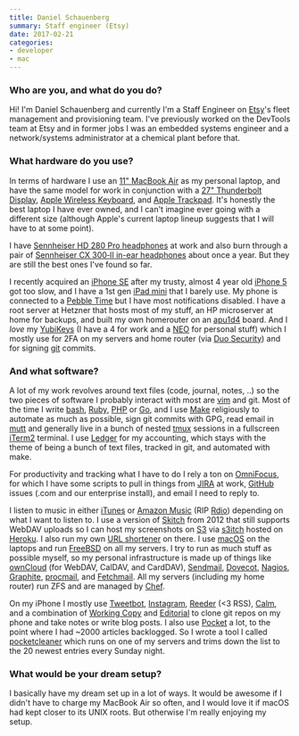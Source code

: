 ```yaml
---
title: Daniel Schauenberg
summary: Staff engineer (Etsy)
date: 2017-02-21
categories:
- developer
- mac
---
```


### Who are you, and what do you do?

Hi! I'm Daniel Schauenberg and currently I'm a Staff Engineer on [Etsy][]'s fleet management and provisioning team. I've previously worked on the DevTools team at Etsy and in former jobs I was an embedded systems engineer and a network/systems administrator at a chemical plant before that.

### What hardware do you use?

In terms of hardware I use an [11" MacBook Air][macbook-air] as my personal laptop, and have the same model for work in conjunction with a [27" Thunderbolt Display][thunderbolt-display], [Apple Wireless Keyboard][keyboard], and [Apple Trackpad][magic-trackpad]. It's honestly the best laptop I have ever owned, and I can't imagine ever going with a different size (although Apple's current laptop lineup suggests that I will have to at some point).

I have [Sennheiser HD 280 Pro headphones][hd-280-pro] at work and also burn through a pair of [Sennheiser CX 300‑II in-ear headphones][cx-300-ii] about once a year. But they are still the best ones I've found so far.

I recently acquired an [iPhone SE][iphone-se] after my trusty, almost 4 year old [iPhone 5][iphone-5] got too slow, and I have a 1st gen [iPad mini][ipad-mini] that I barely use. My phone is connected to a [Pebble Time][pebble-time] but I have most notifications disabled. I have a root server at Hetzner that hosts most of my stuff, an HP microserver at home for backups, and built my own homerouter on an [apu1d4][] board. And I *love* my [YubiKeys][yubikey] (I have a 4 for work and a [NEO][yubikey-neo] for personal stuff) which I mostly use for 2FA on my servers and home router (via [Duo Security][duo]) and for signing [git][] commits.

### And what software?

A lot of my work revolves around text files (code, journal, notes, ..) so the two pieces of software I probably interact with most are [vim][] and git. Most of the time I write [bash][], [Ruby][], [PHP][] or [Go][], and I use [Make][] religiously to automate as much as possible, sign git commits with GPG, read email in [mutt][] and generally live in a bunch of nested [tmux][] sessions in a fullscreen [iTerm2][] terminal. I use [Ledger][] for my accounting, which stays with the theme of being a bunch of text files, tracked in git, and automated with make.

For productivity and tracking what I have to do I rely a ton on [OmniFocus][], for which I have some scripts to pull in things from [JIRA][] at work, [GitHub][] issues (.com and our enterprise install), and email I need to reply to.

I listen to music in either [iTunes][] or [Amazon Music][amazon-cloud-player] (RIP [Rdio][]) depending on what I want to listen to. I use a version of [Skitch][] from 2012 that still supports WebDAV uploads so I can host my screenshots on [S3][] via [s3itch][] hosted on [Heroku][]. I also run my own [URL shortener][katana] on there. I use [macOS][] on the laptops and run [FreeBSD][] on all my servers. I try to run as much stuff as possible myself, so my personal infrastructure is made up of things like [ownCloud][] (for WebDAV, CalDAV, and CardDAV), [Sendmail][], [Dovecot][], [Nagios][], [Graphite][], [procmail][], and [Fetchmail][]. All my servers (including my home router) run ZFS and are managed by [Chef][].

On my iPhone I mostly use [Tweetbot][tweetbot-ios], [Instagram][instagram-ios], [Reeder][reeder-ios] (<3 RSS), [Calm][calm-ios], and a combination of [Working Copy][working-copy-ios] and [Editorial][editorial-ios] to clone git repos on my phone and take notes or write blog posts. I also use [Pocket][pocket-ios] a lot, to the point where I had ~2000 articles backlogged. So I wrote a tool I called [pocketcleaner][] which runs on one of my servers and trims down the list to the 20 newest entries every Sunday night.

### What would be your dream setup?

I basically have my dream set up in a lot of ways. It would be awesome if I didn't have to charge my MacBook Air so often, and I would love it if macOS had kept closer to its UNIX roots. But otherwise I'm really enjoying my setup.

[amazon-cloud-player]: https://www.amazon.com/b?ie=UTF8&node=2658409011 "A web-based music service."
[apu1d4]: https://pcengines.ch/apu1d4.htm "A computer system board."
[bash]: http://www.gnu.org/software/bash/ "A terminal shell."
[calm-ios]: https://itunes.apple.com/us/app/calm-meditate-sleep-relax/id571800810 "A meditation and relaxation app."
[chef]: https://www.chef.io/chef/ "Configuration management software."
[cx-300-ii]: https://www.amazon.com/Sennheiser-II-Precision-Enhanced-Earbuds/dp/B001EZYMF4 "In-ear headphones."
[dovecot]: https://dovecot.org/ "A secure IMAP server."
[duo]: https://duo.com/ "A two-factor authentication service."
[editorial-ios]: http://omz-software.com/editorial/ "A Markdown-powered text app."
[etsy]: https://www.etsy.com/ "A doily deployment system."
[fetchmail]: https://en.wikipedia.org/wiki/Fetchmail "A tool for retrieving email from a mail server."
[freebsd]: https://www.freebsd.org/ "An open source operating system."
[git]: https://git-scm.com/ "A version control system."
[github]: https://github.com/ "A Git code repository service."
[go]: https://golang.org/ "A compiled programming language."
[graphite]: https://github.com/graphite-project/graphite-web "A data metrics processor/viewer."
[hd-280-pro]: https://www.amazon.com/Sennheiser-HD-280-Pro-Headphones/dp/B000065BPB "Closed stereo headphones."
[heroku]: https://www.heroku.com/ "A service for running and deploying Ruby, Node.js, Clojure, Java, Python, and Scala apps."
[instagram-ios]: https://itunes.apple.com/us/app/instagram/id389801252 "A photo taking/sharing app."
[ipad-mini]: https://www.apple.com/ipad-mini/ "A 7.9 inch tablet device."
[iphone-5]: https://en.wikipedia.org/wiki/IPhone_5 "A smartphone."
[iphone-se]: https://en.wikipedia.org/wiki/IPhone_SE "A 4 inch smartphone."
[iterm2]: https://iterm2.com/ "An alternative terminal application for Mac OS X."
[itunes]: https://www.apple.com/itunes/ "A jukebox application and online store."
[jira]: https://www.atlassian.com/software/jira "Issue/project tracking software."
[katana]: https://github.com/mrtazz/katana "A hosted URL shortener."
[keyboard]: https://www.apple.com/keyboard/ "The keyboard."
[ledger]: https://ledger-cli.org/ "A command-line accounting system."
[macbook-air]: https://www.apple.com/macbook-air/ "A very thin laptop."
[macos]: https://en.wikipedia.org/wiki/MacOS "An operating system for Mac hardware."
[magic-trackpad]: https://en.wikipedia.org/wiki/Magic_Trackpad "A trackpad for desktop machines."
[make]: http://www.gnu.org/software/make/manual/make.html "Software to prepare code for compilation."
[mutt]: http://www.mutt.org/ "A command-line email client."
[nagios]: https://www.nagios.org/ "Software for monitoring hardware/software infrastructure."
[omnifocus]: https://www.omnigroup.com/omnifocus/ "Task management software for the Mac."
[owncloud]: https://owncloud.org/ "Self-hosted syncing and sharing software."
[pebble-time]: https://en.wikipedia.org/wiki/Pebble_Time "A smartwatch."
[php]: https://php.net/ "An interpreted scripting language."
[pocket-ios]: https://getpocket.com/ios/ "An app for the read-it-later service."
[pocketcleaner]: https://github.com/mrtazz/pocketcleaner "A tool for managing your Pocket queue."
[procmail]: https://en.wikipedia.org/wiki/Procmail "A mail delivery agent."
[rdio]: http://web.archive.org/web/20151209115835/http://www.rdio.com:80/home/en-us/ "A music streaming service."
[reeder-ios]: https://reederapp.com/ios/ "A Google Reader client for iOS."
[ruby]: https://www.ruby-lang.org/en/ "An interpreted scripting language."
[s3]: https://aws.amazon.com/s3/ "Cloud-based Internet storage magic."
[s3itch]: https://github.com/roidrage/s3itch "S3 proxy software for Skitch's WebDAV sharing."
[sendmail]: https://en.wikipedia.org/wiki/Sendmail "Email routing software."
[skitch]: https://evernote.com/skitch/ "An always-on image editor for the Mac."
[thunderbolt-display]: https://www.apple.com/displays/ "A Thunderbolt-powered monitor."
[tmux]: https://sourceforge.net/projects/tmux/ "A terminal multiplexer, similar to screen."
[tweetbot-ios]: https://tapbots.com/tweetbot/ "A Twitter client for iOS."
[vim]: https://www.vim.org/ "A command-line text editor."
[working-copy-ios]: https://workingcopyapp.com/ "A Git client."
[yubikey-neo]: https://www.yubico.com/products/yubikey-hardware/yubikey-neo/ "A USB-based tool for generating one-time passwords."
[yubikey]: https://www.yubico.com/products/yubikey-hardware/yubikey/ "A USB-based tool for generating one-time passwords."
